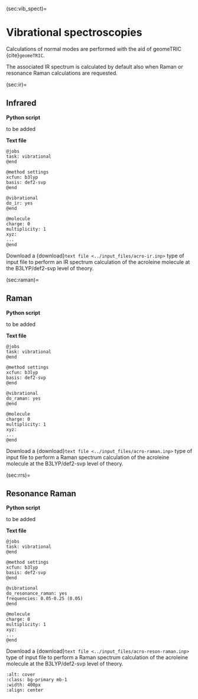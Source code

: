 (sec:vib_spect)=
# Vibrational spectroscopies

Calculations of normal modes are performed with the aid of geomeTRIC {cite}`geomeTRIC`.

The associated IR spectrum is calculated by default also when Raman or resonance Raman calculations are requested.

(sec:ir)=
## Infrared

**Python script**

to be added

**Text file**

```
@jobs
task: vibrational
@end

@method settings
xcfun: b3lyp
basis: def2-svp
@end

@vibrational
do_ir: yes
@end

@molecule
charge: 0
multiplicity: 1
xyz:
...                     
@end
```

Download a {download}`text file <../input_files/acro-ir.inp>` type of input file to perform an IR spectrum calculation of the acroleine molecule at the B3LYP/def2-svp level of theory.

(sec:raman)=
## Raman

**Python script**

to be added

**Text file**

```
@jobs
task: vibrational
@end

@method settings
xcfun: b3lyp
basis: def2-svp
@end

@vibrational
do_raman: yes
@end

@molecule
charge: 0
multiplicity: 1
xyz:
...                     
@end
```
Download a {download}`text file <../input_files/acro-raman.inp>` type of input file to perform a Raman spectrum calculation of the acroleine molecule at the B3LYP/def2-svp level of theory.

(sec:rrs)=
## Resonance Raman

**Python script**

to be added

**Text file**

```
@jobs
task: vibrational
@end

@method settings
xcfun: b3lyp
basis: def2-svp
@end

@vibrational
do_resonance_raman: yes
frequencies: 0.05-0.25 (0.05)
@end

@molecule
charge: 0
multiplicity: 1
xyz:
...                      
@end
```

Download a {download}`text file <../input_files/acro-reson-raman.inp>` type of input file to perform a Raman spectrum calculation of the acroleine molecule at the B3LYP/def2-svp level of theory.

```{image} ../images/acro.png
:alt: cover
:class: bg-primary mb-1
:width: 400px
:align: center
```
